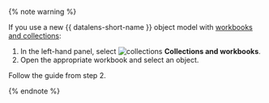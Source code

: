 {% note warning %}

If you use a new {{ datalens-short-name }} object model with [workbooks and collections](../../../datalens/workbooks-collections/index.md):

1. In the left-hand panel, select ![collections](../../../_assets/datalens/collections.svg) **Collections and workbooks**.
1. Open the appropriate workbook and select an object.

Follow the guide from step 2.

{% endnote %}
